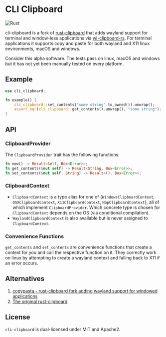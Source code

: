 # CLI Clipboard

![Rust](https://github.com/TheKiteEatingTree/cli-clipboard/workflows/Rust/badge.svg)

cli-clipboard is a fork of [rust-clipboard](https://github.com/aweinstock314/rust-clipboard) that adds wayland support for terminal and window-less applications via [wl-clipboard-rs](https://github.com/YaLTeR/wl-clipboard-rs). For terminal applications it supports copy and paste for both wayland and X11 linux environments, macOS and windows.

Consider this alpha software.  The tests pass on linux, macOS and windows but it has not yet been manually tested on every platform.

## Example

```rust
use cli_clipboard;

fn example() {
    cli_clipboard::set_contents("some string".to_owned()).unwrap();
    assert_eq!(cli_clipboard::get_contents().unwrap(), "some string");
}
```

## API

### ClipboardProvider

The `ClipboardProvider` trait has the following functions:

```rust
fn new() -> Result<Self, Box<Error>>;
fn get_contents(&mut self) -> Result<String, Box<Error>>;
fn set_contents(&mut self, String) -> Result<(), Box<Error>>;
```

### ClipboardContext

- `ClipboardContext` is a type alias for one of {`WindowsClipboardContext`, `OSXClipboardContext`, `X11ClipboardContext`, `NopClipboardContext`}, all of which implement `ClipboardProvider`. Which concrete type is chosen for `ClipboardContext` depends on the OS (via conditional compilation). 
- `WaylandClipboardContext` is also available but is never assigned to `ClipboardContext`.

### Convenience Functions

`get_contents` and `set_contents` are convenience functions that create a context for you and call the respective function on it. They correctly work on linux by attempting to create a wayland context and falling back to X11 if an error occurs.

## Alternatives

1. [copypasta - rust-clipboard fork adding wayland support for windowed applications](https://github.com/alacritty/copypasta)
1. [The original rust-clipboard](https://github.com/aweinstock314/rust-clipboard)

## License

`cli-clipboard` is dual-licensed under MIT and Apache2.

